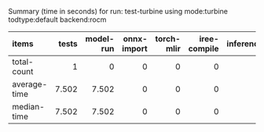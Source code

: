 Summary (time in seconds) for run: test-turbine using mode:turbine todtype:default backend:rocm

| items        |   tests |   model-run |   onnx-import |   torch-mlir |   iree-compile |   inference |
|:-------------|--------:|------------:|--------------:|-------------:|---------------:|------------:|
| total-count  |   1     |       0     |             0 |            0 |              0 |           0 |
| average-time |   7.502 |       7.502 |             0 |            0 |              0 |           0 |
| median-time  |   7.502 |       7.502 |             0 |            0 |              0 |           0 |

